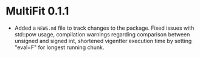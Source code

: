 # MultiFit 0.1.1

* Added a `NEWS.md` file to track changes to the package.
Fixed issues with std::pow usage, compilation warnings regarding comparison between unsigned and signed int, shortened vigentter execution time by setting "eval=F" for longest running chunk.


